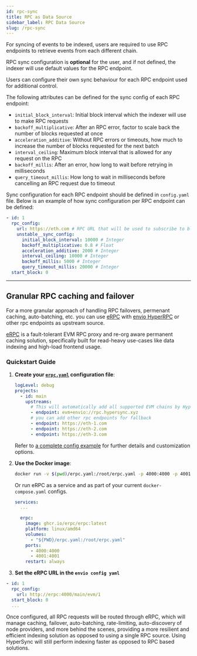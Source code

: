```yaml
---
id: rpc-sync
title: RPC as Data Source
sidebar_label: RPC Data Source
slug: /rpc-sync
---
```


For syncing of events to be indexed, users are required to use RPC endpoints to retrieve events from each different chain.

RPC sync configuration is **optional** for the user, and if not defined, the indexer will use default values for the RPC endpoint.

Users can configure their own sync behaviour for each RPC endpoint used for additional control.

The following attributes can be defined for the sync config of each RPC endpoint:

- `initial_block_interval`: Initial block interval which the indexer will use to make RPC requests
- `backoff_multiplicative`: After an RPC error, factor to scale back the number of blocks requested at once
- `acceleration_additive`: Without RPC errors or timeouts, how much to increase the number of blocks requested for the next batch
- `interval_ceiling`: Maximum block interval that is allowed for any request on the RPC
- `backoff_millis`: After an error, how long to wait before retrying in milliseconds
- `query_timeout_millis`: How long to wait in milliseconds before cancelling an RPC request due to timeout

Sync configuration for each RPC endpoint should be defined in `config.yaml` file.
Below is an example of how sync configuration per RPC endpoint can be defined:

```yaml
- id: 1
  rpc_config:
    url: https://eth.com # RPC URL that will be used to subscribe to blockchain data on this network
    unstable__sync_config:
      initial_block_interval: 10000 # Integer
      backoff_multiplicative: 0.8 # Float
      acceleration_additive: 2000 # Integer
      interval_ceiling: 10000 # Integer
      backoff_millis: 5000 # Integer
      query_timeout_millis: 20000 # Integer
  start_block: 0
```

---

## Granular RPC caching and failover

For a more granular approach of handling RPC failovers, permenant caching, auto-batching, etc. you can use [eRPC](https://github.com/erpc/erpc) with [envio HyperRPC](http://localhost:3001/docs/HyperSync/overview-hyperrpc) or other rpc endpoints as upstream source.

[eRPC](https://github.com/erpc/erpc) is a fault-tolerant EVM RPC proxy and re-org aware permanent caching solution, specifically built for read-heavy use-cases like data indexing and high-load frontend usage.

### Quickstart Guide

1. **Create your [`erpc.yaml`](https://docs.erpc.cloud/config/example) configuration file**:

    ```yaml
    logLevel: debug
    projects:
      - id: main
        upstreams:
          # This will automatically add all supported EVM chains by HyperRPC.
          - endpoint: evm+envio://rpc.hypersync.xyz
          # you can add other rpc endpoints for fallback
          - endpoint: https://eth-1.com
          - endpoint: https://eth-2.com 
          - endpoint: https://eth-3.com 
    ```

    Refer to [a complete config example](https://docs.erpc.cloud/config/example) for further details and customization options.

2. **Use the Docker image**:

    ```bash
    docker run -v $(pwd)/erpc.yaml:/root/erpc.yaml -p 4000:4000 -p 4001:4001 ghcr.io/erpc/erpc:latest
    ```

   Or run eRPC as a service and as part of your current `docker-compose.yaml` configs.

    ```yaml
    services:
      ...

      erpc: 
        image: ghcr.io/erpc/erpc:latest 
        platform: linux/amd64 
        volumes: 
          - "${PWD}/erpc.yaml:/root/erpc.yaml"
        ports: 
          - 4000:4000 
          - 4001:4001 
        restart: always 
    ```

3. **Set the eRPC URL in the `envio config yaml`**

```yaml
- id: 1
  rpc_config:
    url: http://erpc:4000/main/evm/1
  start_block: 0
  ...
```

Once configured, all RPC requests will be routed through eRPC, which will manage caching, failover, auto-batching, rate-limiting, auto-discovery of node providers, and more behind the scenes, providing a more resilient and efficient indexing solution as opposed to using a single RPC source. Using HyperSync will still perform indexing faster as opposed to RPC based solutions.
